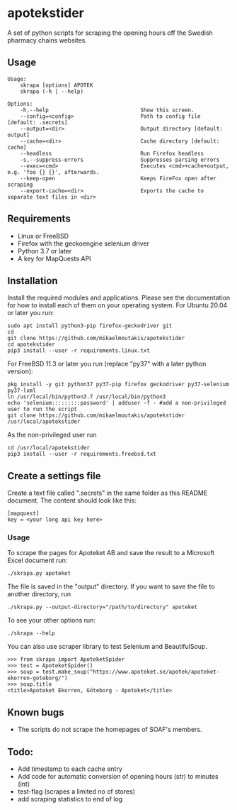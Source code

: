 # apotekstider
A set of python scripts for scraping the opening hours off the Swedish pharmacy chains websites.

## Usage

    Usage:
        skrapa [options] APOTEK
        skrapa (-h | --help)
    
    Options:
        -h,--help                             Show this screen.
        --config=<config>                     Path to config file [default: .secrets]
        --output=<dir>                        Output directory [default: output]
        --cache=<dir>                         Cache directory [default: cache]
        --headless                            Run Firefox headless
        -s,--suppress-errors                  Suppresses parsing errors
        --exec=<cmd>                          Executes <cmd>+cache+output, e.g. 'foo {} {}', afterwards.
        --keep-open                           Keeps FireFox open after scraping
        --export-cache=<dir>                  Exports the cache to separate text files in <dir>

## Requirements

* Linux or FreeBSD
* Firefox with the geckoengine selenium driver
* Python 3.7 or later
* A key for MapQuests API

## Installation
Install the required modules and applications. Please see the documentation for how to install each of them on your
operating system. For Ubuntu 20.04 or later you run:

    sudo apt install python3-pip firefox-geckodriver git
    cd 
    git clone https://github.com/mikaelmoutakis/apotekstider
    cd apotekstider
    pip3 install --user -r requirements.linux.txt

For FreeBSD 11.3 or later you run (replace "py37" with a later python version):

    pkg install -y git python37 py37-pip firefox geckodriver py37-selenium py37-lxml
    ln /usr/local/bin/python3.7 /usr/local/bin/python3
    echo 'selenium:::::::::password' | adduser -f - #add a non-privileged user to run the script
    git clone https://github.com/mikaelmoutakis/apotekstider /usr/local/apotekstider


As the non-privileged user run

    cd /usr/local/apotekstider
    pip3 install --user -r requirements.freebsd.txt


## Create a settings file
Create a text file called ".secrets" in the same folder as this README document.
The content should look like this:

    [mapquest]
    key = <your long api key here>


### Usage
To scrape the pages for Apoteket AB and save the result to a Microsoft Excel document run:

    ./skrapa.py apoteket

The file is saved in the "output" directory. If you want to save the file to another directory, run

    ./skrapa.py --output-directory="/path/to/directory" apoteket

To see your other options run:

    ./skrapa --help

You  can also use scraper library to test Selenium and BeautifulSoup.

    >>> from skrapa import ApoteketSpider
    >>> test = ApoteketSpider()
    >>> soup = test.make_soup("https://www.apoteket.se/apotek/apoteket-ekorren-goteborg/")
    >>> soup.title
    <title>Apoteket Ekorren, Göteborg - Apoteket</title>


## Known bugs
* The scripts do not scrape the homepages of SOAF's members.


## Todo:
* Add timestamp to each cache entry
* Add code for automatic conversion of opening hours (str) to minutes (int)
* test-flag (scrapes a limited no of stores)
* add scraping statistics to end of log
